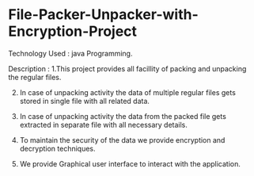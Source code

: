 # File-Packer-Unpacker-with-Encryption-Project
Technology Used : java Programming.

Description :
1.This project provides all facillity of packing and unpacking the regular files.

2. In case of unpacking activity the data of multiple regular files gets stored in single file with all related data.
   
4. In case of unpacking activity the data from the packed file gets extracted in separate file with all necessary details.
   
6. To maintain the security of the data we provide encryption and decryption techniques.
   
8. We provide Graphical user interface to interact with the application.
